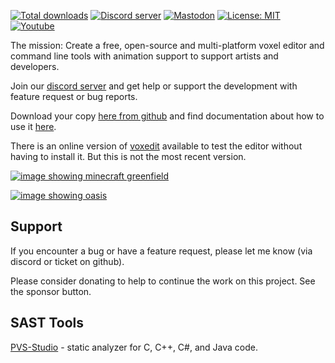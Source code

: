 [![Total downloads](https://img.shields.io/github/vengi-voxel/vengi-voxel/vengi/total?longCache=true&style=for-the-badge&label=Downloads&logoColor=fff&logo=GitHub)](https://github.com/vengi-voxel/vengi/releases/latest)
 [![Discord server](https://img.shields.io/discord/622817134682177555?label=Discord&logo=Discord&logoColor=fff&style=for-the-badge)](https://vengi-voxel.de/discord)
 [![Mastodon](https://img.shields.io/mastodon/follow/000355843?longCache=true&style=for-the-badge&label=Mastodon&logoColor=fff)](https://mastodon.social/@mgerhardy)
 [![License: MIT](https://img.shields.io/badge/License-MIT-yellow.svg?longCache=true&style=for-the-badge&label=License&logoColor=fff)](https://opensource.org/licenses/MIT)
 [![Youtube](https://img.shields.io/youtube/channel/views/UCbnJUW0d4tYvdmsJ-R6iUpA?longCache=true&style=for-the-badge&label=Youtube&logoColor=fff)](https://www.youtube.com/channel/UCbnJUW0d4tYvdmsJ-R6iUpA)

The mission: Create a free, open-source and multi-platform voxel editor and command line tools with animation support to support artists and developers.

Join our [discord server](https://vengi-voxel.de/discord) and get help or support the development with feature request or bug reports.

Download your copy [here from github](https://github.com/vengi-voxel/vengi/releases/latest) and find documentation about how to use it [here](https://vengi-voxel.github.io/vengi/).

There is an online version of [voxedit](https://vengi-voxel.github.io/vengi-voxedit-html5/) available to test the editor without having to install it. But this is not the most recent version.

[![image showing minecraft greenfield](https://raw.githubusercontent.com/wiki/vengi-voxel/vengi/images/greenfield-water.png)](https://www.greenfieldmc.net)

[![image showing oasis](https://raw.githubusercontent.com/wiki/vengi-voxel/vengi/images/oasis.png)](https://github.com/Phyronnaz/VoxelAssets/tree/master/Oasis)

## Support

If you encounter a bug or have a feature request, please let me know (via discord or ticket on github).

Please consider donating to help to continue the work on this project. See the sponsor button.

## SAST Tools

[PVS-Studio](https://pvs-studio.com/en/pvs-studio/?utm_source=github&utm_medium=organic&utm_campaign=open_source) - static analyzer for C, C++, C#, and Java code.
